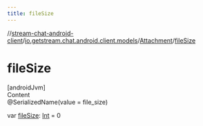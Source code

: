 ```yaml
---
title: fileSize
---
```

//[stream-chat-android-client](../../../index.md)/[io.getstream.chat.android.client.models](../index.md)/[Attachment](index.md)/[fileSize](fileSize.md)



# fileSize  
[androidJvm]  
Content  
@SerializedName(value = file_size)  
  
var [fileSize](fileSize.md): [Int](https://kotlinlang.org/api/latest/jvm/stdlib/kotlin/-int/index.html) = 0  



